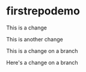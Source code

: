 # firstrepodemo

This is a change

This is another change 

This is a change on a branch

Here's a change on a branch

